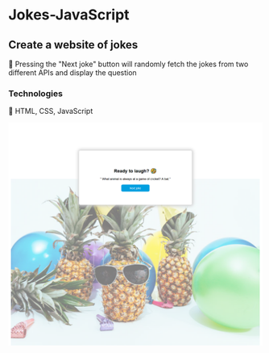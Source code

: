 # Jokes-JavaScript

## Create a website of jokes

🔷 Pressing the "Next joke" button will randomly fetch the jokes from two different APIs and display the question

### Technologies

🔷 HTML, CSS, JavaScript

![Img](./images/Img.png)
